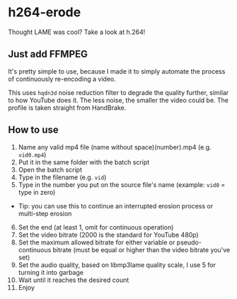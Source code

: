 # h264-erode
Thought LAME was cool? Take a look at h.264!

## Just add FFMPEG
It's pretty simple to use, because I made it to simply automate the process of continuously re-encoding a video.

This uses `hqdn3d` noise reduction filter to degrade the quality further, similar to how YouTube does it. The less noise, the smaller the video could be. The profile is taken straight from HandBrake.

## How to use
1. Name any valid mp4 file (name without space)(number).mp4 (e.g. `vid0.mp4`)
2. Put it in the same folder with the batch script
3. Open the batch script
4. Type in the filename (e.g. `vid`)
5. Type in the number you put on the source file's name (example: `vid0` = type in zero)
- Tip: you can use this to continue an interrupted erosion process or multi-step erosion
6. Set the end (at least 1, omit for continuous operation)
7. Set the video bitrate (2000 is the standard for YouTube 480p)
8. Set the maximum allowed bitrate for either variable or pseudo-continuous bitrate (must be equal or higher than the video bitrate you've set)
9. Set the audio quality, based on libmp3lame quality scale, I use 5 for turning it into garbage
10. Wait until it reaches the desired count
11. Enjoy

